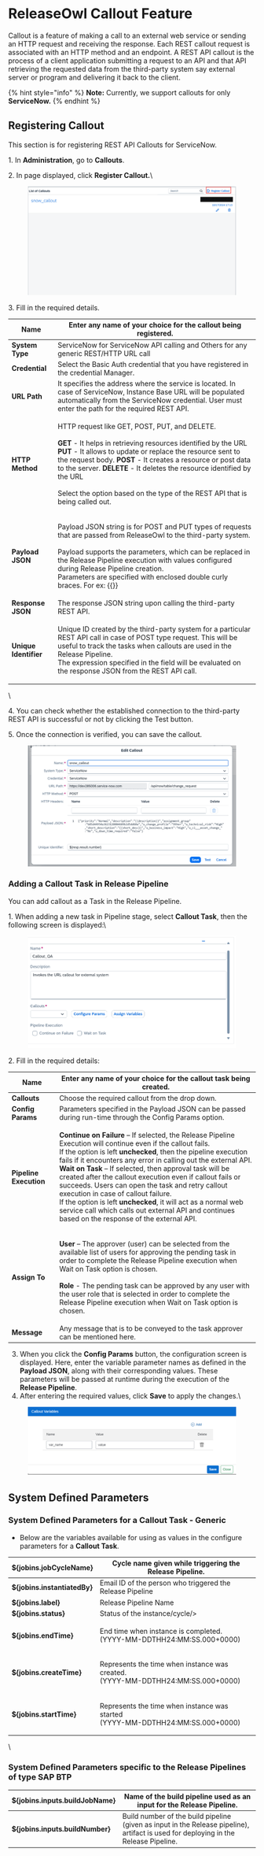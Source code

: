 # ReleaseOwl Callout Feature

Callout is a feature of making a call to an external web service or sending an HTTP request and receiving the response. Each REST callout request is associated with an HTTP method and an endpoint. A REST API callout is the process of a client application submitting a request to an API and that API retrieving the requested data from the third-party system say external server or program and delivering it back to the client.

{% hint style="info" %}
**Note:** Currently, we support callouts for only **ServiceNow.**
{% endhint %}

## **Registering Callout**

This section is for registering REST API Callouts for ServiceNow.

1\. In **Administration**, go to **Callouts**.

2\. In page displayed, click **Register Callout.**\


<figure><img src="../.gitbook/assets/image (8) (1) (1) (1) (1).png" alt=""><figcaption></figcaption></figure>

3\. Fill in the required details.

| **Name**              | Enter any name of your choice for the callout being registered.                                                                                                                                                                                                                                                                                                                                                                                                               |
| --------------------- | ----------------------------------------------------------------------------------------------------------------------------------------------------------------------------------------------------------------------------------------------------------------------------------------------------------------------------------------------------------------------------------------------------------------------------------------------------------------------------- |
| **System Type**       | ServiceNow for ServiceNow API calling and Others for any generic REST/HTTP URL call                                                                                                                                                                                                                                                                                                                                                                                           |
| **Credential**        | Select the Basic Auth credential that you have registered in the credential Manager.                                                                                                                                                                                                                                                                                                                                                                                          |
| **URL Path**          | It specifies the address where the service is located. In case of ServiceNow, Instance Base URL will be populated automatically from the ServiceNow credential. User must enter the path for the required REST API.                                                                                                                                                                                                                                                           |
| **HTTP Method**       | <p>HTTP request like GET, POST, PUT, and DELETE.<br><br><strong>GET</strong> - It helps in retrieving resources identified by the URL <strong>PUT</strong> - It allows to update or replace the resource sent to the request body. <strong>POST</strong> - It creates a resource or post data to the server. <strong>DELETE</strong> - It deletes the resource identified by the URL<br><br>Select the option based on the type of the REST API that is being called out.</p> |
| **Payload JSON**      | <p>Payload JSON string is for POST and PUT types of requests that are passed from ReleaseOwl to the third-party system.<br><br>Payload supports the parameters, which can be replaced in the Release Pipeline execution with values configured during Release Pipeline creation.<br>Parameters are specified with enclosed double curly braces. For ex: {{}}</p>                                                                                                              |
| **Response JSON**     | The response JSON string upon calling the third-party REST API.                                                                                                                                                                                                                                                                                                                                                                                                               |
| **Unique Identifier** | <p>Unique ID created by the third-party system for a particular REST API call in case of POST type request. This will be useful to track the tasks when callouts are used in the Release Pipeline.<br>The expression specified in the field will be evaluated on the response JSON from the REST API call.</p>                                                                                                                                                                |

\


4\. You can check whether the established connection to the third-party REST API is successful or not by clicking the Test button.

5\. Once the connection is verified, you can save the callout.

<figure><img src="../.gitbook/assets/image (9) (1) (1) (1).png" alt=""><figcaption></figcaption></figure>

### **Adding a Callout Task in Release Pipeline**

You can add callout as a Task in the Release Pipeline.

1\. When adding a new task in Pipeline stage, select **Callout Task**, then the following screen is displayed:\


<figure><img src="../.gitbook/assets/image (10) (1) (1) (1).png" alt=""><figcaption></figcaption></figure>

2\. Fill in the required details:

| **Name**               | Enter any name of your choice for the callout task being created.                                                                                                                                                                                                                                                                                                                                                                                                                                                                                                                                                                                                                                           |
| ---------------------- | ----------------------------------------------------------------------------------------------------------------------------------------------------------------------------------------------------------------------------------------------------------------------------------------------------------------------------------------------------------------------------------------------------------------------------------------------------------------------------------------------------------------------------------------------------------------------------------------------------------------------------------------------------------------------------------------------------------- |
| **Callouts**           | Choose the required callout from the drop down.                                                                                                                                                                                                                                                                                                                                                                                                                                                                                                                                                                                                                                                             |
| **Config Params**      | Parameters specified in the Payload JSON can be passed during run-time through the Config Params option.                                                                                                                                                                                                                                                                                                                                                                                                                                                                                                                                                                                                    |
| **Pipeline Execution** | <p><strong>Continue on Failure</strong> – If selected, the Release Pipeline Execution will continue even if the callout fails.<br>If the option is left <strong>unchecked</strong>, then the pipeline execution fails if it encounters any error in calling out the external API.<br><strong>Wait on Task</strong> – If selected, then approval task will be created after the callout execution even if callout fails or succeeds. Users can open the task and retry callout execution in case of callout failure.<br>If the option is left <strong>unchecked</strong>, it will act as a normal web service call which calls out external API and continues based on the response of the external API.</p> |
| **Assign To**          | <p><strong>User</strong> – The approver (user) can be selected from the available list of users for approving the pending task in order to complete the Release Pipeline execution when Wait on Task option is chosen.<br><br><strong>Role</strong> - The pending task can be approved by any user with the user role that is selected in order to complete the Release Pipeline execution when Wait on Task option is chosen.</p>                                                                                                                                                                                                                                                                          |
| **Message**            | Any message that is to be conveyed to the task approver can be mentioned here.                                                                                                                                                                                                                                                                                                                                                                                                                                                                                                                                                                                                                              |

3. When you click the **Config Params** button, the configuration screen is displayed. Here, enter the variable parameter names as defined in the **Payload JSON**, along with their corresponding values. These parameters will be passed at runtime during the execution of the **Release Pipeline**.
4. After entering the required values, click **Save** to apply the changes.\


<figure><img src="../.gitbook/assets/image (387).png" alt=""><figcaption></figcaption></figure>

## **System Defined Parameters**

### **System Defined Parameters for a Callout Task - Generic**

* Below are the variables available for using as values in the configure parameters for a **Callout Task**.

| **${jobins.jobCycleName}**   | Cycle name given while triggering the Release Pipeline.                                   |
| ---------------------------- | ----------------------------------------------------------------------------------------- |
| **${jobins.instantiatedBy}** | Email ID of the person who triggered the Release Pipeline                                 |
| **${jobins.label}**          | Release Pipeline Name                                                                     |
| **${jobins.status}**         | Status of the instance/cycle/>                                                            |
| **${jobins.endTime}**        | <p>End time when instance is completed.<br>(YYYY-MM-DDTHH24:MM:SS.000+0000)</p>           |
| **${jobins.createTime}**     | <p>Represents the time when instance was created.<br>(YYYY-MM-DDTHH24:MM:SS.000+0000)</p> |
| **${jobins.startTime}**      | <p>Represents the time when instance was started<br>(YYYY-MM-DDTHH24:MM:SS.000+0000)</p>  |

\


### **System Defined Parameters specific to the Release Pipelines of type SAP BTP**

| **${jobins.inputs.buildJobName}** | Name of the build pipeline used as an input for the Release Pipeline.                                                                |
| --------------------------------- | ------------------------------------------------------------------------------------------------------------------------------------ |
| **${jobins.inputs.buildNumber}**  | Build number of the build pipeline (given as input in the Release pipeline), artifact is used for deploying in the Release Pipeline. |
